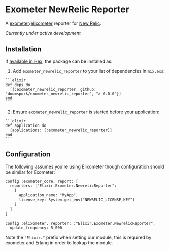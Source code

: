 # Exometer NewRelic Reporter

A [exometer](https://github.com/Feuerlabs/exometer)/[elixometer](https://github.com/pinterest/elixometer) reporter for [New Relic](https://newrelic.com/).

_Currently under active development_

## Installation

If [available in Hex](https://hex.pm/docs/publish), the package can be installed as:

  1. Add `exometer_newrelic_reporter` to your list of dependencies in `mix.exs`:

    ```elixir
    def deps do
      [{:exometer_newrelic_reporter, github: "doomspork/exometer_newrelic_reporter", "> 0.0.0"}]
    end
    ```

  2. Ensure `exometer_newrelic_reporter` is started before your application:

    ```elixir
    def application do
      [applications: [:exometer_newrelic_reporter]]
    end
    ```

## Configuration

The following assumes you're using Elixometer though configuration should be similar for Exometer:

```markdown
config :exometer_core, report: [
  reporters: ["Elixir.Exometer.NewrelicReporter":
    [
      application_name: "MyApp",
      license_key: System.get_env("NEWRELIC_LICENSE_KEY")
    ]
  ]
]

config :elixometer, reporter: :"Elixir.Exometer.NewrelicReporter",
  update_frequency: 5_000
```

Note the `"Elixir."` prefix when setting our module, this is required by exometer and Erlang in order to lookup the module.
